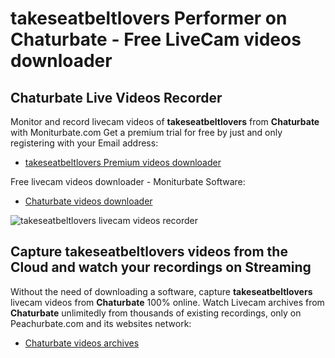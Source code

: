 # takeseatbeltlovers Performer on Chaturbate - Free LiveCam videos downloader

## Chaturbate Live Videos Recorder

Monitor and record livecam videos of **takeseatbeltlovers** from **Chaturbate** with Moniturbate.com
Get a premium trial for free by just and only registering with your Email address:
* [takeseatbeltlovers Premium videos downloader](https://moniturbate.com/request-demo-licence-key.html)

Free livecam videos downloader - Moniturbate Software:
* [Chaturbate videos downloader](https://moniturbate.com/moniturbate-download-software.html)

![takeseatbeltlovers livecam videos recorder](https://peachurnet.com/templates/moniturbate-software.png)


## Capture takeseatbeltlovers videos from the Cloud and watch your recordings on Streaming

Without the need of downloading a software, capture **takeseatbeltlovers** livecam videos from **Chaturbate** 100% online.
Watch Livecam archives from **Chaturbate** unlimitedly from thousands of existing recordings, only on Peachurbate.com and its websites network:
* [Chaturbate videos archives](https://peachurnet.com/)